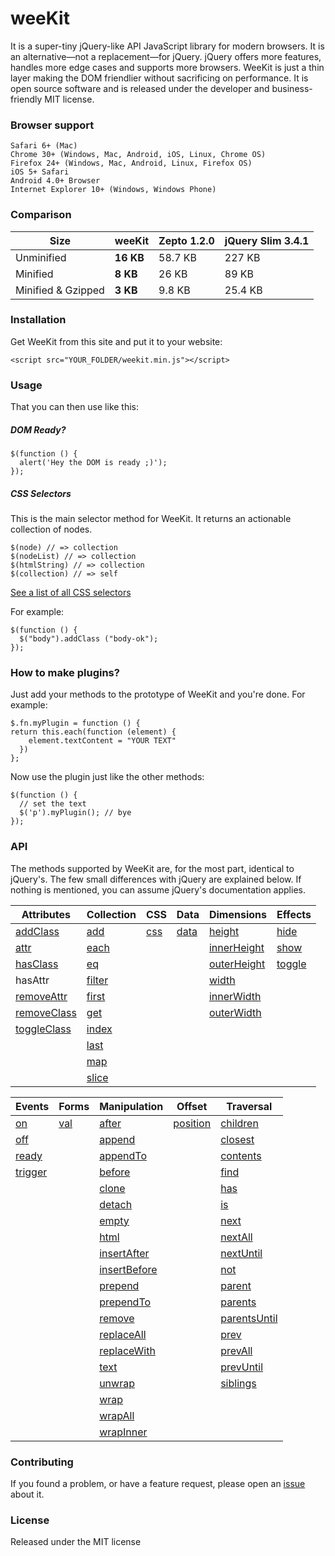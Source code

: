 # weeKit
It is a super-tiny jQuery-like API JavaScript library for modern browsers. It is an alternative—not a replacement—for jQuery. jQuery offers more features, handles more edge cases and supports more browsers. WeeKit is just a thin layer making the DOM friendlier without sacrificing on performance. It is open source software and is released under the developer and business-friendly MIT license.

### Browser support

```
Safari 6+ (Mac)
Chrome 30+ (Windows, Mac, Android, iOS, Linux, Chrome OS)
Firefox 24+ (Windows, Mac, Android, Linux, Firefox OS)
iOS 5+ Safari
Android 4.0+ Browser
Internet Explorer 10+ (Windows, Windows Phone)
```
### Comparison
|Size|weeKit|Zepto 1.2.0|jQuery Slim 3.4.1|
|--- |--- |--- |--- |
|Unminified|**16 KB**|58.7 KB|227 KB|
|Minified|**8 KB**|26 KB|89 KB|
|Minified & Gzipped|**3 KB**|9.8 KB|25.4 KB|

### Installation

Get WeeKit from this site and put it to your website:
 ```
<script src="YOUR_FOLDER/weekit.min.js"></script> 
```

### Usage

That you can then use like this:
##### DOM Ready?

```
$(function () {
  alert('Hey the DOM is ready ;)');
});
```

##### CSS Selectors

This is the main selector method for WeeKit. It returns an actionable collection of nodes.

```
$(node) // => collection
$(nodeList) // => collection
$(htmlString) // => collection
$(collection) // => self
```

[See a list of all CSS selectors](https://drafts.csswg.org/selectors-3/#selectors "See a list of all CSS selectors")

For example:
```
$(function () {
  $("body").addClass ("body-ok");
});
```

### How to make plugins?
Just add your methods to the prototype of WeeKit and you're done. For example:
```
$.fn.myPlugin = function () {
return this.each(function (element) {
    element.textContent = "YOUR TEXT"
  })
};
```
Now use the plugin just like the other methods:
```
$(function () {
  // set the text
  $('p').myPlugin(); // bye
});
```

### API

The methods supported by WeeKit are, for the most part, identical to jQuery's. The few small differences with jQuery are explained below. If nothing is mentioned, you can assume jQuery's documentation applies.

|Attributes|Collection|CSS|Data|Dimensions|Effects|
|--- |--- |--- |--- |--- |--- |
|[addClass](http://api.jquery.com/addClass/)|[add](http://api.jquery.com/add/)|[css](http://api.jquery.com/css/)|[data](http://api.jquery.com/data/)|[height](http://api.jquery.com/height/)|[hide](http://api.jquery.com/hide/)|
|[attr](http://api.jquery.com/attr/)|[each](http://api.jquery.com/each/)|||[innerHeight](http://api.jquery.com/innerheight/)|[show](http://api.jquery.com/show/)|
|[hasClass](http://api.jquery.com/hasClass/)|[eq](http://api.jquery.com/eq/)|||[outerHeight](http://api.jquery.com/outerheight/)|[toggle](http://api.jquery.com/toggle/)|
|hasAttr|[filter](http://api.jquery.com/filter/)|||[width](http://api.jquery.com/width/)||
|[removeAttr](http://api.jquery.com/removeAttr/)|[first](http://api.jquery.com/first/)|||[innerWidth](http://api.jquery.com/innerwidth/)||
|[removeClass](http://api.jquery.com/removeClass/)|[get](http://api.jquery.com/get/)|||[outerWidth](http://api.jquery.com/outerwidth/)||
|[toggleClass](http://api.jquery.com/toggleClass/)|[index](http://api.jquery.com/index/)|||||
||[last](http://api.jquery.com/last/)|||||
||[map](http://api.jquery.com/map/)|||||
||[slice](http://api.jquery.com/slice/)||||||

|Events|Forms|Manipulation|Offset|Traversal|
|--- |--- |--- |--- |--- |
|[on](http://api.jquery.com/on/)|[val](http://api.jquery.com/val/)|[after](http://api.jquery.com/after/)|[position](http://api.jquery.com/position/)|[children](http://api.jquery.com/children/)|
|[off](http://api.jquery.com/off/)||[append](http://api.jquery.com/append/)||[closest](http://api.jquery.com/closest/)|
|[ready](http://api.jquery.com/ready/)||[appendTo](http://api.jquery.com/appendTo/)||[contents](http://api.jquery.com/contents/)|
|[trigger](http://api.jquery.com/trigger/)||[before](http://api.jquery.com/before/)||[find](http://api.jquery.com/find/)|
|||[clone](http://api.jquery.com/clone/)||[has](http://api.jquery.com/has/)|
|||[detach](http://api.jquery.com/detach/)||[is](http://api.jquery.com/is/)|
|||[empty](http://api.jquery.com/empty/)||[next](http://api.jquery.com/next/)|
|||[html](http://api.jquery.com/html/)||[nextAll](http://api.jquery.com/nextAll/)|
|||[insertAfter](http://api.jquery.com/insertAfter/)||[nextUntil](http://api.jquery.com/nextUntil/)|
|||[insertBefore](http://api.jquery.com/insertBefore/)||[not](http://api.jquery.com/not/)|
|||[prepend](http://api.jquery.com/prepend/)||[parent](http://api.jquery.com/parent/)|
|||[prependTo](http://api.jquery.com/prependTo/)||[parents](http://api.jquery.com/parents/)|
|||[remove](http://api.jquery.com/remove/)||[parentsUntil](http://api.jquery.com/parentsuntil/)|
|||[replaceAll](http://api.jquery.com/replaceAll/)||[prev](http://api.jquery.com/prev/)|
|||[replaceWith](http://api.jquery.com/replaceWith/)||[prevAll](http://api.jquery.com/prevAll/)|
|||[text](http://api.jquery.com/text/)||[prevUntil](http://api.jquery.com/prevUntil/)|
|||[unwrap](http://api.jquery.com/unwrap/)||[siblings](http://api.jquery.com/siblings/)|
|||[wrap](http://api.jquery.com/wrap/)|||
|||[wrapAll](http://api.jquery.com/wrapAll/)|||
|||[wrapInner](http://api.jquery.com/wrapInner/)|||


### Contributing

If you found a problem, or have a feature request, please open an [issue](https://github.com/mainhy/weeKit/issues "issue") about it.

### License

Released under the MIT license

